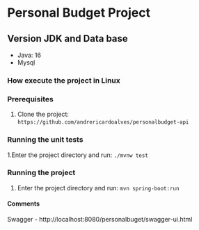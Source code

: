 #  Personal Budget Project

## Version JDK and Data base

- Java: 16
- Mysql

### How execute the project in Linux
### Prerequisites

1. Clone the project:
   ```https://github.com/andrericardoalves/personalbudget-api```

### Running the unit tests
1.Enter the project directory and run:
```./mvnw test```

### Running the project
1. Enter the project directory and run:
```mvn spring-boot:run```

#### Comments
Swagger - http://localhost:8080/personalbuget/swagger-ui.html